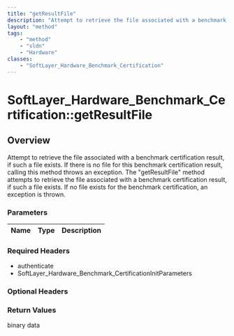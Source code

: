 ```yaml
---
title: "getResultFile"
description: "Attempt to retrieve the file associated with a benchmark certification result, if such a file exists.  If there is no fi... "
layout: "method"
tags:
    - "method"
    - "sldn"
    - "Hardware"
classes:
    - "SoftLayer_Hardware_Benchmark_Certification"
---
```

# SoftLayer_Hardware_Benchmark_Certification::getResultFile
## Overview 
Attempt to retrieve the file associated with a benchmark certification result, if such a file exists.  If there is no file for this benchmark certification result, calling this method throws an exception. The "getResultFile" method attempts to retrieve the file associated with a benchmark certification result, if such a file exists. If no file exists for the benchmark certification, an exception is thrown. 

### Parameters 
|Name | Type | Description |
| --- | --- | --- |


### Required Headers
* authenticate
* SoftLayer_Hardware_Benchmark_CertificationInitParameters

### Optional Headers

### Return Values
binary data
